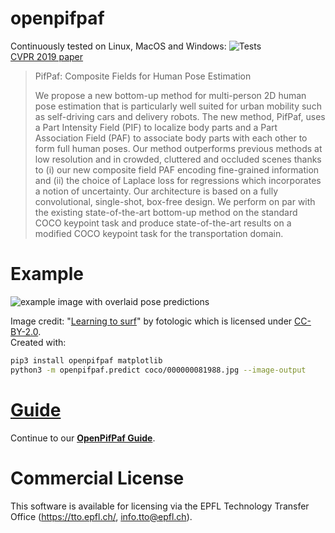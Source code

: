# openpifpaf

Continuously tested on Linux, MacOS and Windows: ![Tests](https://github.com/vita-epfl/openpifpaf/workflows/Tests/badge.svg?branch=dev)<br />
[CVPR 2019 paper](http://openaccess.thecvf.com/content_CVPR_2019/html/Kreiss_PifPaf_Composite_Fields_for_Human_Pose_Estimation_CVPR_2019_paper.html)
<!-- [arxiv.org/abs/1903.06593](https://arxiv.org/abs/1903.06593) -->

> PifPaf: Composite Fields for Human Pose Estimation
>
> We propose a new bottom-up method for multi-person 2D human pose
> estimation that is particularly well suited for urban mobility such as self-driving cars
> and delivery robots. The new method, PifPaf, uses a Part Intensity Field (PIF) to
> localize body parts and a Part Association Field (PAF) to associate body parts with each other to form
> full human poses.
> Our method outperforms previous methods at low resolution and in crowded,
> cluttered and occluded scenes
> thanks to (i) our new composite field PAF encoding fine-grained information and (ii) the choice of Laplace loss for regressions which incorporates a notion of uncertainty.
> Our architecture is based on a fully
> convolutional, single-shot, box-free design.
> We perform on par with the existing
> state-of-the-art bottom-up method on the standard COCO keypoint task
> and produce state-of-the-art results on a modified COCO keypoint task for
> the transportation domain.


# Example

![example image with overlaid pose predictions](https://github.com/vita-epfl/openpifpaf/raw/main/docs/coco/000000081988.jpg.predictions.png)

Image credit: "[Learning to surf](https://www.flickr.com/photos/fotologic/6038911779/in/photostream/)" by fotologic which is licensed under [CC-BY-2.0].<br />
Created with:
```sh
pip3 install openpifpaf matplotlib
python3 -m openpifpaf.predict coco/000000081988.jpg --image-output
```


# [Guide](https://vita-epfl.github.io/openpifpaf/intro.html)

Continue to our __[OpenPifPaf Guide](https://vita-epfl.github.io/openpifpaf/intro.html)__.


[CC-BY-2.0]: https://creativecommons.org/licenses/by/2.0/


# Commercial License

This software is available for licensing via the EPFL Technology Transfer
Office (https://tto.epfl.ch/, info.tto@epfl.ch).
